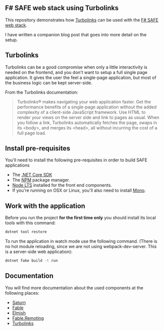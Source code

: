## F# SAFE web stack using Turbolinks

This repository demonstrates how [Turbolinks](https://github.com/turbolinks/turbolinks) can be used with the [F# SAFE web stack](https://safe-stack.github.io/).

I have written a companion blog post that goes into more detail on the setup.

## Turbolinks

Turbolinks can be a good compromise when only a little interactivity is needed on the frontend, and you don't want to setup a full single page application. It gives the user the feel a single-page application, but most of the business logic can be kept server-side.

From the Turbolinks documentation:

>Turbolinks® makes navigating your web application faster. Get the performance benefits of a single-page application without the added complexity of a client-side JavaScript framework. Use HTML to render your views on the server side and link to pages as usual. When you follow a link, Turbolinks automatically fetches the page, swaps in its \<body>, and merges its \<head>, all without incurring the cost of a full page load.


## Install pre-requisites

You'll need to install the following pre-requisites in order to build SAFE applications

* The [.NET Core SDK](https://www.microsoft.com/net/download)
* The [NPM](https://www.npmjs.com/) package manager.
* [Node LTS](https://nodejs.org/en/download/) installed for the front end components.
* If you're running on OSX or Linux, you'll also need to install [Mono](https://www.mono-project.com/docs/getting-started/install/).

## Work with the application

Before you run the project **for the first time only** you should install its local tools with this command:

```bash
dotnet tool restore
```

To run the application in watch mode use the following command. (There is no hot module reloading, since we are not using webpack-dev-server. This is a server-side web application):

```bash
dotnet fake build -t run
```

## Documentation

You will find more documentation about the used components at the following places:

* [Saturn](https://saturnframework.org/docs/)
* [Fable](https://fable.io/docs/)
* [Elmish](https://elmish.github.io/elmish/)
* [Fable.Remoting](https://zaid-ajaj.github.io/Fable.Remoting/)
* [Turbolinks](https://github.com/turbolinks/turbolinks)

